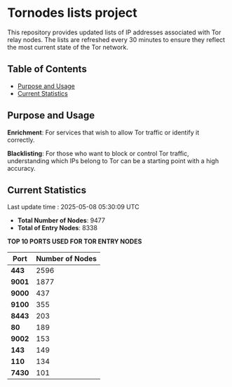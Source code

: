 # Tornodes lists project

This repository provides updated lists of IP addresses associated with Tor relay nodes. The lists are refreshed every 30 minutes to ensure they reflect the most current state of the Tor network.

## Table of Contents

- [Purpose and Usage](#purpose-and-usage)
- [Current Statistics](#current-statistics)


## Purpose and Usage

**Enrichment**: For services that wish to allow Tor traffic or identify it correctly.

**Blacklisting**: For those who want to block or control Tor traffic, understanding which IPs belong to Tor can be a starting point with a high accuracy.

## Current Statistics

Last update time : 2025-05-08 05:30:09 UTC

- **Total Number of Nodes**: 9477
- **Total of Entry Nodes**: 8338

**TOP 10 PORTS USED FOR TOR ENTRY NODES**

| **Port** | **Number of Nodes** |
|------|-----------------|
| **443**   | 2596  |
| **9001**   | 1877  |
| **9000**   | 437  |
| **9100**   | 355  |
| **8443**   | 203  |
| **80**   | 189  |
| **9002**   | 153  |
| **143**   | 149  |
| **110**   | 134  |
| **7430**   | 101  |

